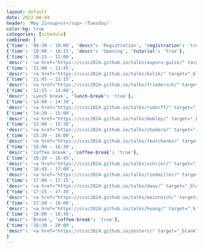 ```yaml
---
layout: default
date: 2022-08-04
header: 'May 21<sup>st</sup> (Tuesday)'
color-bg: true
categories: [schedule]
combined: [
{'time': '08:30 – 10:00', 'descr': 'Registration', 'registration': 'true'},
{'time': '10:00 – 10:15', 'descr': 'Opening', 'tutorial': 'true'},
{'time': '10:15 – 11:00', 
'descr': '<a href="https://ccsc2024.github.io/talks/aspuru-guzik/" target="_blank" style="color:#FFFFFF;"> D1.01 – Alan Aspuru-Guzik </a>', 'keynote': 'true', 'session': 'Session 1 (Title: tba, Chair: tba)'},
{'time': '11:00 – 11:45', 
'descr': '<a href="https://ccsc2024.github.io/talks/kulik/" target="_blank" style="color:#FFFFFF;"> D1.02 – Heather Kulik </a>', 'keynote': 'true'},
{'time': '11:45 – 12:15', 
'descr': '<a href="https://ccsc2024.github.io/talks/friederich/" target="_blank" style="color:#FFFFFF;"> D1.03 – Pascal Friederich </a>', 'comms': 'true'},
{'time': '12:15 – 14:00', 
'descr': 'Lunch break', 'lunch-break': 'true'},
{'time': '14:00 – 14:30', 
'descr': '<a href="https://ccsc2024.github.io/talks/rudorff/" target="_blank" style="color:#FFFFFF;"> D1.04 – Guido von Rudorff </a>', 'talk': 'true', 'session': 'Session 2 (Title: tba, Chair: tba)'},
{'time': '14:30 – 15:00', 
'descr': '<a href="https://ccsc2024.github.io/talks/mobley/" target="_blank" style="color:#FFFFFF;"> D1.05 – David Mobley </a>', 'talk': 'true'},
{'time': '15:00 – 15:30', 
'descr': '<a href="https://ccsc2024.github.io/talks/chodera/" target="_blank" style="color:#FFFFFF;"> D1.06 – John Chodera </a>','talk': 'true'},
{'time': '15:30 – 16:00', 
'descr': '<a href="https://ccsc2024.github.io/talks/tkatchenko/" target="_blank" style="color:#FFFFFF;"> D1.07 – Alexandre Tkatchenko </a>', 'comms': 'true'},
{'time': '16:00 – 16:30', 
'descr': 'Coffee break', 'coffee-break': 'true'},
{'time': '16:30 – 16:45', 
'descr': '<a href="https://ccsc2024.github.io/talks/schrier/" target="_blank" style="color:#FFFFFF;"> D1.08 – Joshua Schrier </a>','speedtalk': 'true', 'session': 'Session 3 (Title: Speed Talks, Chair: tba)'},
{'time': '16:45 – 17:00', 
'descr': '<a href="https://ccsc2024.github.io/talks/riedmiller/" target="_blank" style="color:#FFFFFF;"> D1.09 – Kai Riedmiller </a>', 'speedtalk': 'true'},
{'time': '17:00 – 17:15', 
'descr': '<a href="https://ccsc2024.github.io/talks/daas/" target="_blank" style="color:#FFFFFF;"> D1.10 –  Kimberly J. Daas </a>', 'speedtalk': 'true'},
{'time': '17:15 – 17:30', 
'descr': '<a href="https://ccsc2024.github.io/talks/weinreich/" target="_blank" style="color:#FFFFFF;"> D1.11 – Jan Weinreich </a>', 'speedtalk': 'true'},
{'time': '17:30 – 18:00', 
'descr': '<a href="https://ccsc2024.github.io/talks/huang/" target="_blank" style="color:#FFFFFF;"> D1.12 – Bing Huang </a>', 'comms': 'true'},
{'time': '18:00 – 18:30', 
'descr': 'Break', 'coffee-break': 'true'},
{'time': '18:30 – 20:00', 
'descr': '<a href="https://ccsc2024.github.io/posters/" target="_blank" style="color:#FFFFFF;"> Poster Sesssion </a>', 'poster': 'true'},
]
---
```


